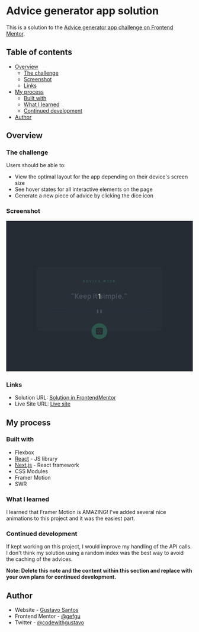 # Advice generator app solution

This is a solution to the [Advice generator app challenge on Frontend Mentor](https://www.frontendmentor.io/challenges/advice-generator-app-QdUG-13db).

## Table of contents

- [Overview](#overview)
  - [The challenge](#the-challenge)
  - [Screenshot](#screenshot)
  - [Links](#links)
- [My process](#my-process)
  - [Built with](#built-with)
  - [What I learned](#what-i-learned)
  - [Continued development](#continued-development)
- [Author](#author)

## Overview

### The challenge

Users should be able to:

- View the optimal layout for the app depending on their device's screen size
- See hover states for all interactive elements on the page
- Generate a new piece of advice by clicking the dice icon

### Screenshot

![Screenshot](./screenshot.gif)

### Links

- Solution URL: [Solution in FrontendMentor](https://www.frontendmentor.io/challenges/advice-generator-app-QdUG-13db/hub/advice-generator-app-with-nextjs-and-framer-motion-JxNTyPbdV5)
- Live Site URL: [Live site](https://advice-slip-nine.vercel.app/)

## My process

### Built with

- Flexbox
- [React](https://reactjs.org/) - JS library
- [Next.js](https://nextjs.org/) - React framework
- CSS Modules
- Framer Motion
- SWR

### What I learned

I learned that Framer Motion is AMAZING! I've added several nice animations to this project and it was the easiest part.

### Continued development

If kept working on this project, I would improve my handling of the API calls. I don't think my solution using a random index was the best way to avoid the caching of the advices.

**Note: Delete this note and the content within this section and replace with your own plans for continued development.**

## Author

- Website - [Gustavo Santos](https://github.com/gefgu)
- Frontend Mentor - [@gefgu](https://www.frontendmentor.io/profile/gefgu)
- Twitter - [@codewithgustavo](https://www.twitter.com/codewithgustavo)
